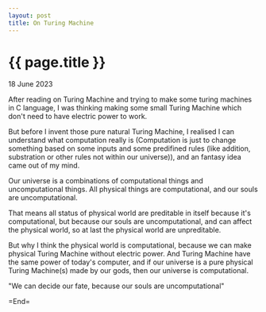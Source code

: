 ```yaml
---
layout: post
title: On Turing Machine
---
```


{{ page.title }}
================

<p class="meta">18 June 2023</p>

After reading on Turing Machine and trying to make some turing machines in C
language, I was thinking making some small Turing Machine which don't need to
have electric power to work.

But before I invent those pure natural Turing Machine, I realised I can
understand what computation really is (Computation is just to change something
based on some inputs and some predifined rules (like addition, substration or
other rules not within our universe)), and an fantasy idea came out of my mind.
    
Our universe is a combinations of computational things and uncomputational
things. All physical things are computational, and our souls are
uncomputational.

That means all status of physical world are preditable in itself because it's
computational, but because our souls are uncomputational, and can affect the
physical world, so at last the physical world are unpreditable.

But why I think the physical world is computational, because we can make
physical Turing Machine without electric power. And Turing Machine have the
same power of today's computer, and if our universe is a pure physical Turing
Machine(s) made by our gods, then our universe is computational.

"We can decide our fate, because our souls are uncomputational"

=End=
